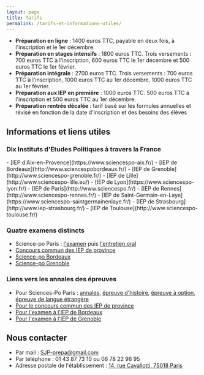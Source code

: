```yaml
---
layout: page
title: Tarifs
permalink: /tarifs-et-informations-utiles/
---
```


- **Préparation en ligne** : 1400 euros TTC, payable en deux fois, à l'inscription et le 1er décembre. 
- **Préparation en stages intensifs** : 1800 euros TTC. Trois versements : 700 euros TTC à l'inscription, 600 euros TTC le 1er décembre et 500 euros TTC le 1er février. 
- **Préparation intégrale** : 2700 euros TTC. Trois versements : 700 euros TTC à l'inscription, 1000 euros TTC au 1er décembre, 1000 euros TTC au 1er février. 
- **Préparation aux IEP en première** : 1000 euros TTC. 500 euros TTC à l'inscription et 500 euros TTC au 1er décembre. 
- **Préparation rentrée décalée** : tarif basé sur les formules annuelles et révisé en fonction de la date d'inscription et des besoins des élèves

<h2>Informations et liens utiles</h2>

<h3>Dix Instituts d'Etudes Politiques à travers la France</h3>
- [IEP d'Aix-en-Provence](https://www.sciencespo-aix.fr/)
- [IEP de Bordeaux](http://www.sciencespobordeaux.fr/)
- [IEP de Grenoble](http://www.sciencespo-grenoble.fr/)
- [IEP de Lille](http://www.sciencespo-lille.eu/)
- [IEP de Lyon](https://www.sciencespo-lyon.fr/)
- [IEP de Paris](http://www.sciencespo.fr/)
- [IEP de Rennes](http://www.sciencespo-rennes.fr/)
- [IEP de Saint-Germain-en-Laye](https://www.sciencespo-saintgermainenlaye.fr/)
- [IEP de Strasbourg](http://www.iep-strasbourg.fr/)
- [IEP de Toulouse](http://www.sciencespo-toulouse.fr/)

<h3>Quatre examens distincts</h3>

- Science-po Paris : [l'examen](http://www.sciencespo.fr/admissions/fr/college-examen-procedure) puis [l'entretien oral](http://www.sciencespo.fr/admissions/fr/college-examen-entretien-oral)
- [Concours commun des IEP de province](http://www.reseau-scpo.fr/)
- [Science-po Bordeaux](http://www.sciencespobordeaux.fr/fr/admissions.html)
- [Science-po Grenoble](http://www.sciencespo-grenoble.fr/formations/entrer-a-sciencespo/)

<h3>Liens vers les annales des épreuves</h3>

- Pour Sciences-Po Paris : [annales](http://www.sciencespo.fr/admissions/fr/category/mots-cles/annale), [épreuve d'histoire](http://www.sciencespo.fr/admissions/fr/content/lepreuve-dhistoire), [épreuve à option](http://www.sciencespo.fr/admissions/fr/content/lepreuve-option), [épreuve de langue étrangère](http://www.sciencespo.fr/admissions/fr/content/lepreuve-de-langue-etrangere)
- [Pour le concours commun des IEP de province](http://www.reseau-scpo.fr/-annales-1a-)
- [Pour l'examen à l'IEP de Bordeaux](http://www.sciencespobordeaux.fr/fr/admissions/re-annee-du-cursus-general.html)
- [Pour l'examen à l'IEP de Grenoble](http://www.sciencespo-grenoble.fr/formations/entrer-a-sciencespo/les-annales-des-concours/)

<h2>Nous contacter</h2>

- Par mail : [SJP-prepa@gmail.com](mailto:sjp-prepa@gmail.com)
- Par téléphone : 01 43 87 73 10 ou 06 78 22 96 95
- Adresse postale de l'établissement : [14, rue Cavallotti, 75018 Paris](https://goo.gl/maps/Sf5EVY3xpp92)
